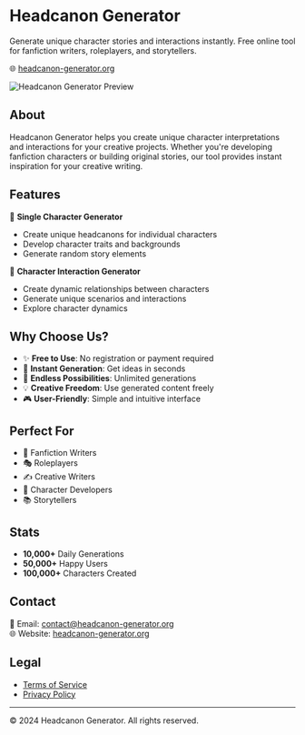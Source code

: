 # Headcanon Generator

Generate unique character stories and interactions instantly. Free online tool for fanfiction writers, roleplayers, and storytellers.

🌐 [headcanon-generator.org](https://headcanon-generator.org/)

![Headcanon Generator Preview](https://headcanon-generator.org/logo.svg)

## About

Headcanon Generator helps you create unique character interpretations and interactions for your creative projects. Whether you're developing fanfiction characters or building original stories, our tool provides instant inspiration for your creative writing.

## Features

🎯 **Single Character Generator**
- Create unique headcanons for individual characters
- Develop character traits and backgrounds
- Generate random story elements

🤝 **Character Interaction Generator**
- Create dynamic relationships between characters
- Generate unique scenarios and interactions
- Explore character dynamics

## Why Choose Us?

- ✨ **Free to Use**: No registration or payment required
- 🚀 **Instant Generation**: Get ideas in seconds
- 🎨 **Endless Possibilities**: Unlimited generations
- 💡 **Creative Freedom**: Use generated content freely
- 🎮 **User-Friendly**: Simple and intuitive interface

## Perfect For

- 📝 Fanfiction Writers
- 🎭 Roleplayers
- ✍️ Creative Writers
- 🎨 Character Developers
- 📚 Storytellers

## Stats

- **10,000+** Daily Generations
- **50,000+** Happy Users
- **100,000+** Characters Created

## Contact

📧 Email: contact@headcanon-generator.org  
🌐 Website: [headcanon-generator.org](https://headcanon-generator.org/)

## Legal

- [Terms of Service](https://headcanon-generator.org/terms)
- [Privacy Policy](https://headcanon-generator.org/privacy)

---

© 2024 Headcanon Generator. All rights reserved.
